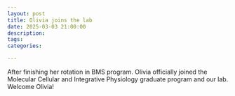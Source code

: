 ```yaml
---
layout: post
title: Olivia joins the lab
date: 2025-03-03 21:00:00
description:
tags: 
categories:

---
```

After finishing her rotation in BMS program. Olivia officially joined the Molecular Cellular and Integrative Physiology graduate program and our lab. Welcome Olivia!
